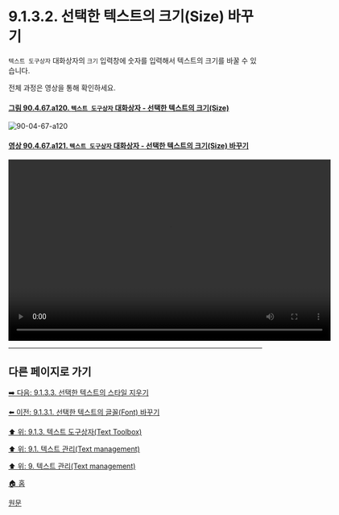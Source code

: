# 9.1.3.2. 선택한 텍스트의 크기(Size) 바꾸기
`텍스트 도구상자` 대화상자의 `크기` 입력창에 숫자를 입력해서 텍스트의 크기를 바꿀 수 있습니다.

전체 과정은 영상을 통해 확인하세요.

<a id="90-04-67-a120"></a>

#### [그림 90.4.67.a120. `텍스트 도구상자` 대화상자 - 선택한 텍스트의 크기(Size)](./90-04-0067-text_toolbox.md#90-04-67-a120)
![90-04-67-a120](https://github.com/wonder13662/gimp/assets/15767104/88686255-b6d9-47da-93f0-6fe3ec9ab357)

<a id="90-04-67-a121"></a>

#### [영상 90.4.67.a121. `텍스트 도구상자` 대화상자 - 선택한 텍스트의 크기(Size) 바꾸기](./90-04-0067-text_toolbox.md#90-04-67-a121)
<video controls="controls" width="640" height="360" src="https://github.com/wonder13662/gimp/assets/15767104/17499dcb-a1de-4f09-919a-02239715a286"></video>

***

## 다른 페이지로 가기

[➡️ 다음: 9.1.3.3. 선택한 텍스트의 스타일 지우기](./09-01-03-03-clear.md)

[⬅️ 이전: 9.1.3.1. 선택한 텍스트의 글꼴(Font) 바꾸기](./09-01-03-01-font.md)

[⬆️ 위: 9.1.3. 텍스트 도구상자(Text Toolbox)](./09-01-03-00-text_toolbox.md)

[⬆️ 위: 9.1. 텍스트 관리(Text management)](./09-01-00-text-management.md)

[⬆️ 위: 9. 텍스트 관리(Text management)](./09-00-text-management.md)

[🏠 홈](./00-home.md)

[원문](https://docs.gimp.org/2.10/ko/gimp-image-text-management.html#gimp-text-toolbox)
